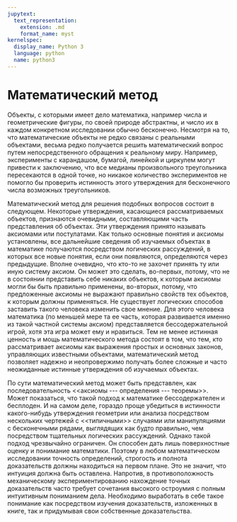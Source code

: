 ```yaml
---
jupytext:
  text_representation:
    extension: .md
    format_name: myst
kernelspec:
  display_name: Python 3
  language: python
  name: python3
---
```



# Математический метод

Объекты, с которыми имеет дело математика, например числа и геометрические фигуры, по своей природе абстрактны, и число их в каждом конкретном исследовании обычно бесконечно.
Несмотря на то, что математические объекты не редко связаны с реальными объектами, весьма редко получается решить математический вопрос путем непосредственного обращения к реальному миру.
Например, эксперименты с карандашом, бумагой, линейкой и циркулем могут привести к заключению, что все медианы произвольного треугольника пересекаются в одной точке, но никакое количество экспериментов не помогло бы проверить истинность этого утверждения для бесконечного числа возможных треугольников.

Математический метод для решения подобных вопросов состоит в следующем.
Некоторые утверждения, касающиеся рассматриваемых объектов, признаются очевидными, составляющими часть представления об объектах.
Эти утверждения принято называть аксиомами или постулатами.
Как только основные понятия и аксиомы установлены, все дальнейшие сведения об изучаемых объектах в математике получаются посредством логических рассуждений, в которых все новые понятия, если они появляются, определяются через предыдущие.
Вполне очевидно, что кто-то не захочет принять ту или иную систему аксиом.
Он может это сделать, во-первых, потому, что не в состоянии представить себе никаких объектов, к которым аксиомы могли бы быть правильно применены, во-вторых, потому, что предложенные аксиомы не выражают правильно свойств тех объектов, к которым должны применяться.
Не существует логических способов заставить такого человека изменить свое мнение.
Для этого человека математика (по меньшей мере та ее часть, которая развивается именно из такой частной системы аксиом) представляется бессодержательной игрой, хотя эта игра может ему и нравиться.
Тем не менее истинная ценность и мощь математического метода состоят в том, что тем, кто рассматривает аксиомы как выражения простых и основных законов, управляющих известными объектами, математический метод позволяет надежно и неопровержимо получать более сложные
и часто неожиданные истинные утверждения об изучаемых объектах.

По сути математический метод может быть представлен, как последовательность <<аксиомы --- определения --- теоремы>>.
Может показаться, что такой подход к математике бессодержателен и бесплоден.
И на самом деле, гораздо проще убедиться в истинности какого-нибудь утверждения геометрии или анализа посредством нескольких чертежей с <<типичными>> случаями или манипуляциями с бесконечными рядами, выглядящих как будто правильно, чем посредством тщательных логических рассуждений.
Однако такой подход чрезвычайно ограничен.
Он способен дать лишь поверхностные оценку и понимание математики.
Поэтому в любом математическом исследовании точность определений, строгость и полнота доказательств должны находиться на первом плане.
Это не значит, что интуиция должна быть оставлена.
Напротив, в противоположность механическому экспериментированию нахождение точных доказательств часто требует сочетания высокого остроумия с полным интуитивным пониманием дела.
Необходимо выработать в себе такое понимание как посредством изучения доказательств, изложенных в книге, так и придумывая свои собственные доказательства.
